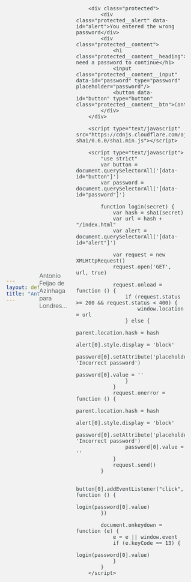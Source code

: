 ```yaml
---
layout: default
title: "Antonio Feijao na Azinhaga"
---
```


Antonio Feijao de Azinhaga para Londres...

<style>
            *,
            *:after,
            *:before {
                box-sizing: border-box;
            }
            body,
            html {
                font-family: -apple-system, BlinkMacSystemFont, "Segoe UI", "Roboto", "Oxygen", "Ubuntu", "Cantarell", "Fira Sans", "Droid Sans", "Helvetica Neue", sans-serif;
                font-weight: 300;
                font-size: 16px;
                background: #f2f2f2;
                color: #2D3737;
                display: flex;
                align-items: center;
                justify-content: center;
                min-height: 100%;
            }

            .protected {
                background: #fff;
                -webkit-box-shadow: 0 2px 3px 0 rgba(0,0,0,0.1);
                box-shadow: 0 2px 3px 0 rgba(0,0,0,0.1);
                border-radius: 3px;
                min-width: 500px;

            }
            .protected__content {
                padding: 24px 28px;
            }
            .protected__content__heading {
                font-size: 16px;
                font-weight: 500;
                margin: 0 0 12px;
                line-height: 1;
            }
            .protected__alert {
                display: none;
                border-bottom: 1px solid transparent;
                border-radius: 3px 3px 0 0;
                padding: 12px 14px;
                color: #a94442;
                background-color: #f2dede;
                border-color: #ebccd1;
            }
            .protected__content__input {
                display: block;
                border: solid 1px #ccc;
                padding: 12px 14px;
                -webkit-box-shadow: 0 2px 3px 0 rgba(0,0,0,0.1);
                box-shadow: 0 2px 3px 0 rgba(0,0,0,0.1);
                font-size: 16px;
                width: 100%;
                border-radius: 3px;

                margin-bottom: 12px;
            }
            .protected__content__input:focus {
                outline: none;
                border-color: #228843;
            }
            .protected__content__btn {
                background-color: #228843;
                border-radius: 3px;
                cursor: pointer;
                border: none;
                color: #fff;
                padding: 12px 14px;
                font-family: -apple-system, BlinkMacSystemFont, "Segoe UI", "Roboto", "Oxygen", "Ubuntu", "Cantarell", "Fira Sans", "Droid Sans", "Helvetica Neue", sans-serif;
                font-weight: 500;
                font-size: 16px;

            }
            .protected__content__btn:hover {
                background-color: #1C6D36;
            }

</style>


        <div class="protected">
            <div class="protected__alert" data-id="alert">You entered the wrong password</div>
            <div class="protected__content">
                <h1 class="protected__content__heading">You need a password to continue</h1>
                <input class="protected__content__input" data-id="password" type="password" placeholder="password"/>
                <button data-id="button" type="button" class="protected__content__btn">Continue</button>
            </div>
        </div>

        <script type="text/javascript" src="https://cdnjs.cloudflare.com/ajax/libs/js-sha1/0.6.0/sha1.min.js"></script>
        
        <script type="text/javascript">
            "use strict"
            var button = document.querySelectorAll('[data-id="button"]')
            var password = document.querySelectorAll('[data-id="password"]')

            function login(secret) {
                var hash = sha1(secret)
                var url = hash + "/index.html"
                var alert = document.querySelectorAll('[data-id="alert"]')

                var request = new XMLHttpRequest()
                request.open('GET', url, true)

                request.onload = function () {
                    if (request.status >= 200 && request.status < 400) {
                        window.location = url
                    } else {
                        parent.location.hash = hash
                        alert[0].style.display = 'block'
                        password[0].setAttribute('placeholder', 'Incorrect password')
                        password[0].value = ''
                    }
                }
                request.onerror = function () {
                    parent.location.hash = hash
                    alert[0].style.display = 'block'
                    password[0].setAttribute('placeholder', 'Incorrect password')
                    password[0].value = ''
                }
                request.send()
            }

            button[0].addEventListener("click", function () {
                login(password[0].value)
            })

            document.onkeydown = function (e) {
                e = e || window.event
                if (e.keyCode == 13) {
                    login(password[0].value)
                }
            }
        </script>
